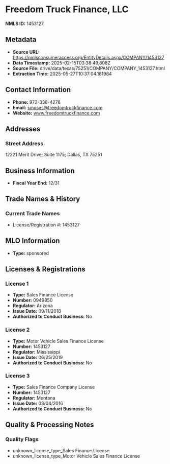 # Freedom Truck Finance, LLC

**NMLS ID:** 1453127

## Metadata
- **Source URL:** https://nmlsconsumeraccess.org/EntityDetails.aspx/COMPANY/1453127
- **Data Timestamp:** 2025-02-15T03:38:49.808Z
- **Source File:** drive/data/texas/75251/COMPANY/COMPANY_1453127.html
- **Extraction Time:** 2025-05-27T10:37:04.181984

## Contact Information
- **Phone:** 972-338-4278
- **Email:** smoses@freedomtruckfinance.com
- **Website:** www.freedomtruckfinance.com

## Addresses
### Street Address
12221 Merit Drive; Suite 1175; Dallas, TX 75251

## Business Information
- **Fiscal Year End:** 12/31

## Trade Names & History
### Current Trade Names
- License/Registration #: 1453127

## MLO Information
- **Type:** sponsored

## Licenses & Registrations

### License 1
- **Type:** Sales Finance License
- **Number:** 0949850
- **Regulator:** Arizona
- **Issue Date:** 09/11/2018
- **Authorized to Conduct Business:** No

### License 2
- **Type:** Motor Vehicle Sales Finance License
- **Number:** 1453127
- **Regulator:** Mississippi
- **Issue Date:** 06/25/2019
- **Authorized to Conduct Business:** No

### License 3
- **Type:** Sales Finance Company License
- **Number:** 1453127
- **Regulator:** Montana
- **Issue Date:** 03/04/2016
- **Authorized to Conduct Business:** No

## Quality & Processing Notes
### Quality Flags
- unknown_license_type_Sales Finance License
- unknown_license_type_Motor Vehicle Sales Finance License
